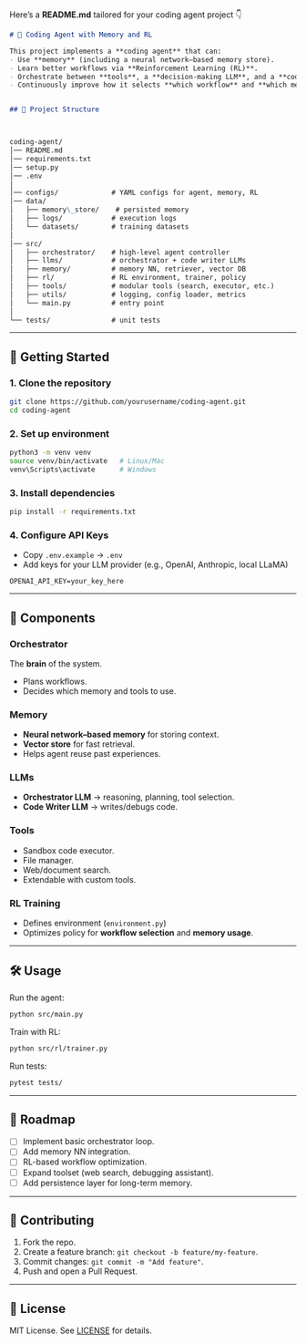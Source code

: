 Here’s a **README.md** tailored for your coding agent project 👇

```markdown
# 🤖 Coding Agent with Memory and RL

This project implements a **coding agent** that can:
- Use **memory** (including a neural network–based memory store).
- Learn better workflows via **Reinforcement Learning (RL)**.
- Orchestrate between **tools**, a **decision-making LLM**, and a **code-writing LLM**.
- Continuously improve how it selects **which workflow** and **which memories** to use.


## 📂 Project Structure



coding-agent/
│── README.md
│── requirements.txt
│── setup.py
│── .env
│
│── configs/             # YAML configs for agent, memory, RL
│── data/
│   ├── memory\_store/    # persisted memory
│   ├── logs/            # execution logs
│   └── datasets/        # training datasets
│
│── src/
│   ├── orchestrator/    # high-level agent controller
│   ├── llms/            # orchestrator + code writer LLMs
│   ├── memory/          # memory NN, retriever, vector DB
│   ├── rl/              # RL environment, trainer, policy
│   ├── tools/           # modular tools (search, executor, etc.)
│   ├── utils/           # logging, config loader, metrics
│   └── main.py          # entry point
│
└── tests/               # unit tests

```

---

## 🚀 Getting Started

### 1. Clone the repository
```bash
git clone https://github.com/yourusername/coding-agent.git
cd coding-agent
````

### 2. Set up environment

```bash
python3 -m venv venv
source venv/bin/activate   # Linux/Mac
venv\Scripts\activate      # Windows
```

### 3. Install dependencies

```bash
pip install -r requirements.txt
```

### 4. Configure API Keys

* Copy `.env.example` → `.env`
* Add keys for your LLM provider (e.g., OpenAI, Anthropic, local LLaMA)

```env
OPENAI_API_KEY=your_key_here
```

---

## 🧠 Components

### Orchestrator

The **brain** of the system.

* Plans workflows.
* Decides which memory and tools to use.

### Memory

* **Neural network–based memory** for storing context.
* **Vector store** for fast retrieval.
* Helps agent reuse past experiences.

### LLMs

* **Orchestrator LLM** → reasoning, planning, tool selection.
* **Code Writer LLM** → writes/debugs code.

### Tools

* Sandbox code executor.
* File manager.
* Web/document search.
* Extendable with custom tools.

### RL Training

* Defines environment (`environment.py`)
* Optimizes policy for **workflow selection** and **memory usage**.

---

## 🛠 Usage

Run the agent:

```bash
python src/main.py
```

Train with RL:

```bash
python src/rl/trainer.py
```

Run tests:

```bash
pytest tests/
```

---

## 🧪 Roadmap

* [ ] Implement basic orchestrator loop.
* [ ] Add memory NN integration.
* [ ] RL-based workflow optimization.
* [ ] Expand toolset (web search, debugging assistant).
* [ ] Add persistence layer for long-term memory.

---

## 🤝 Contributing

1. Fork the repo.
2. Create a feature branch: `git checkout -b feature/my-feature`.
3. Commit changes: `git commit -m "Add feature"`.
4. Push and open a Pull Request.

---

## 📜 License

MIT License. See [LICENSE](LICENSE) for details.

```
